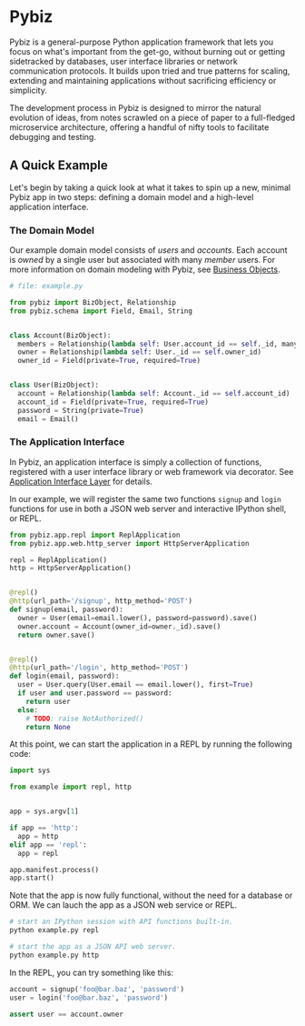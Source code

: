 # Pybiz
Pybiz is a general-purpose Python application framework that lets you focus on what's important from the get-go, without burning out or getting sidetracked by databases, user interface libraries or network communication protocols. It builds upon tried and true patterns for scaling, extending and maintaining applications without sacrificing efficiency or simplicity.

The development process in Pybiz is designed to mirror the natural evolution of ideas, from notes scrawled on a piece of paper to a full-fledged microservice architecture, offering a handful of nifty tools to facilitate debugging and testing.

## A Quick Example
Let's begin by taking a quick look at what it takes to spin up a new, minimal Pybiz app in two steps: defining a domain model and a high-level application interface.

### The Domain Model
Our example domain model consists of _users_ and _accounts_. Each account is _owned_ by a single user but associated with many _member_ users. For more information on domain modeling with Pybiz, see [Business Objects](./business-layer/index.md).

```python
# file: example.py

from pybiz import BizObject, Relationship
from pybiz.schema import Field, Email, String


class Account(BizObject):
  members = Relationship(lambda self: User.account_id == self._id, many=True)
  owner = Relationship(lambda self: User._id == self.owner_id)
  owner_id = Field(private=True, required=True)


class User(BizObject):
  account = Relationship(lambda self: Account._id == self.account_id)
  account_id = Field(private=True, required=True)
  password = String(private=True)
  email = Email()
```

### The Application Interface
In Pybiz, an application interface is simply a collection of functions, registered with a user interface library or web framework
via decorator. See [Application Interface Layer](./interface-layer/index.md) for details.

In our example, we will register the same two functions `signup` and `login` functions for use in both a JSON web server and interactive IPython shell, or REPL.

```python
from pybiz.app.repl import ReplApplication
from pybiz.app.web.http_server import HttpServerApplication

repl = ReplApplication()
http = HttpServerApplication()


@repl()
@http(url_path='/signup', http_method='POST')
def signup(email, password):
  owner = User(email=email.lower(), password=password).save()
  owner.account = Account(owner_id=owner._id).save()
  return owner.save()


@repl()
@http(url_path='/login', http_method='POST')
def login(email, password):
  user = User.query(User.email == email.lower(), first=True)
  if user and user.password == password:
    return user
  else:
    # TODO: raise NotAuthorized()
    return None
```

At this point, we can start the application in a REPL by running the following code:
```python
import sys

from example import repl, http


app = sys.argv[1]

if app == 'http':
  app = http
elif app == 'repl':
  app = repl

app.manifest.process()
app.start()
```

Note that the app is now fully functional, without the need for a database or ORM. We can lauch the app as a JSON web service or REPL.

```sh
# start an IPython session with API functions built-in.
python example.py repl

# start the app as a JSON API web server.
python example.py http
```

In the REPL, you can try something like this:

```python
account = signup('foo@bar.baz', 'password')
user = login('foo@bar.baz', 'password')

assert user == account.owner
```
